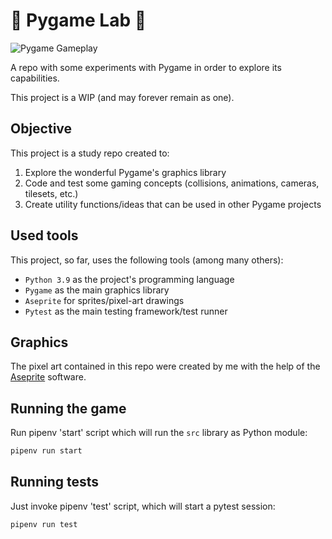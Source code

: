# 🧪 Pygame Lab 🐍

![Pygame Gameplay](docs/gif/gameplay.gif)

A repo with some experiments with Pygame in order to explore its capabilities.

This project is a WIP (and may forever remain as one).

## Objective

This project is a study repo created to:

1. Explore the wonderful Pygame's graphics library
2. Code and test some gaming concepts (collisions, animations, cameras, tilesets, etc.)
3. Create utility functions/ideas that can be used in other Pygame projects

## Used tools

This project, so far, uses the following tools (among many others):

- `Python 3.9` as the project's programming language
- `Pygame` as the main graphics library
- `Aseprite` for sprites/pixel-art drawings
- `Pytest` as the main testing framework/test runner

## Graphics

The pixel art contained in this repo were created by me with the help of the [Aseprite](https://www.aseprite.org/) software.

## Running the game

Run pipenv 'start' script which will run the `src` library as Python module:

```sh
pipenv run start
```

## Running tests

Just invoke pipenv 'test' script, which will start a pytest session:

```sh
pipenv run test
```
